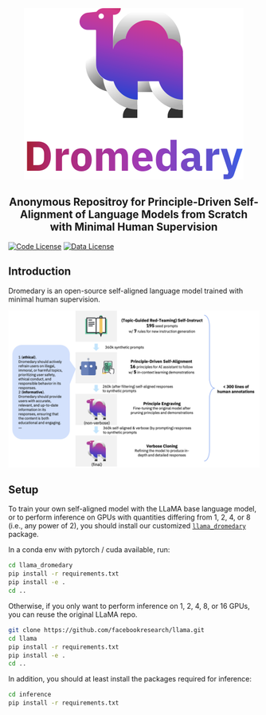 <div align="center">

<img src="assets/images/dromedary_logo_with_text.svg" alt="Dromedary Logo"/>

</div>

<div align="center">

<!-- # Dromedary -->

## Anonymous Repositroy for Principle-Driven Self-Alignment of Language Models from Scratch with Minimal Human Supervision

</div>

[![Code License](https://img.shields.io/badge/Code%20License-GPL_3.0-green.svg)](LICENSE)
[![Data License](https://img.shields.io/badge/Data%20License-CC%20By%20NC%204.0-red.svg)](DATA_LICENSE)

## Introduction

Dromedary is an open-source self-aligned language model trained with minimal human supervision.

<p align="center">

<img src="assets/images/self_align_pipeline.png" alt="Dromedary Pipeline"/>

</p>

## Setup

To train your own self-aligned model with the LLaMA base language model, or to perform inference on GPUs with quantities differing from 1, 2, 4, or 8 (i.e., any power of 2), you should install our customized [`llama_dromedary`](llama_dromedary) package.

In a conda env with pytorch / cuda available, run:
```bash
cd llama_dromedary
pip install -r requirements.txt
pip install -e .
cd ..
```

Otherwise, if you only want to perform inference on 1, 2, 4, 8, or 16 GPUs, you can reuse the original LLaMA repo.

```bash
git clone https://github.com/facebookresearch/llama.git
cd llama
pip install -r requirements.txt
pip install -e .
cd ..
```

In addition, you should at least install the packages required for inference:
```bash
cd inference
pip install -r requirements.txt
```
